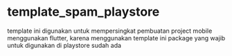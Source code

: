 # template_spam_playstore
template ini digunakan untuk mempersingkat pembuatan project mobile menggunakan flutter, karena menggunakan template ini package yang wajib untuk digunakan di playstore sudah ada

